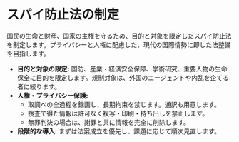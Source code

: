# スパイ防止法の制定

国民の生命と財産、国家の主権を守るため、目的と対象を限定したスパイ防止法を制定します。プライバシーと人権に配慮した、現代の国際情勢に即した法整備を目指します。

*   **目的と対象の限定:** 国防、産業・経済安全保障、学術研究、重要人物の生命保全に目的を限定します。規制対象は、外国のエージェントや内乱を企てる者に絞ります。
*   **人権・プライバシー保護:**
    *   取調べの全過程を録画し、長期拘束を禁じます。通訳も用意します。
    *   捜査で得た情報は許可なく複写・印刷・持ち出しを禁止します。
    *   無罪判決の場合は、謝罪と共に情報を完全に削除します。
*   **段階的な導入:** まずは法案成立を優先し、課題に応じて順次見直します。